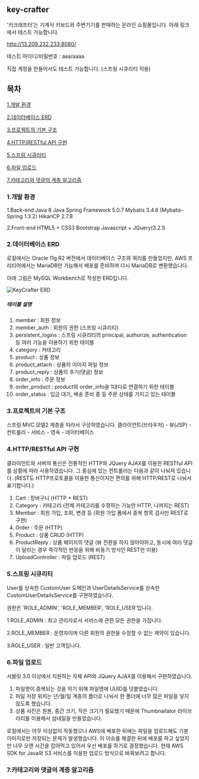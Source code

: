 ## key-crafter

'키크래프터'는 기계식 키보드와 주변기기를 판매하는 온라인 쇼핑몰입니다.
아래 링크에서 테스트 가능합니다.

http://13.209.232.233:8080/

테스트 아이디/비밀번호 : aaa/aaaa

직접 계정을 만들어서도 테스트 가능합니다. (스프링 시큐리티 적용)


## 목차
[1.개발 환경](#1.개발-환경)

[2.데이터베이스 ERD](#2.데이터베이스-ERD)

[3.프로젝트의 기본 구조](#3.프로젝트의-기본-구조)

[4.HTTP/RESTful API 구현](#4.HTTP/RESTful-API-구현)

[5.스프링 시큐리티](#5.스프링-시큐리티)

[6.파일 업로드](#6.파일-업로드)

[7.카테고리와 댓글의 계층 알고리즘](#7.카테고리와-댓글의-계층-알고리즘)

### 1.개발 환경
1.Back-end
Java 8
Java Spring Framework 5.0.7
Mybatis 3.4.6 (Mybatis-Spring 1.3.2)
HikariCP 2.7.8

2.Front-end
HTML5 + CSS3
Bootstrap
Javascript + JQuery(3.2.1)

### 2.데이터베이스 ERD
로컬에서는 Oracle 11g R2 버전에서 데이터베이스 구조와 쿼리를 만들었지만,
AWS 프리티어에서는 MariaDB만 가능해서 배포를 준비하며 다시 MariaDB로 변환했습니다.

아래 그림은 MySQL Workbench로 작성한 ERD입니다.

![KeyCrafter ERD](https://drive.google.com/uc?id=1dhmfSEqjVt9jxAZGYYyifl3mI45hRyUd)

##### 테이블 설명
1. member : 회원 정보
2. member_auth : 회원의 권한 (스프링 시큐리티)
3. persistent_logins : 스프링 시큐리티의 principal, authorize, authentication 등 여러 기능을 이용하기 위한 테이블
4. category : 카테고리
5. product : 상품 정보
6. product_attach : 상품의 이미지 파일 정보
7. product_reply : 상품의 후기(댓글) 정보
8. order_info : 주문 정보
9. order_product : product와 order_info을 1대다로 연결하기 위한 테이블
10. order_status : 입금 대기, 배송 준비 중 등 주문 상태를 가지고 있는 테이블

### 3.프로젝트의 기본 구조
스프링 MVC 모델2 계층을 따라서 구성하였습니다.
클라이언트(브라우저) - 뷰(JSP) - 컨트롤러 - 서비스 - 영속 - 데이터베이스

### 4.HTTP/RESTful API 구현
클라이언트와 서버의 통신은 전통적인 HTTP와 JQuery AJAX를 이용한 RESTful API를 상황에 따라 사용하였습니다.
그 중심에 있는 컨트롤러는 다음과 같이 나눠져 있습니다.
(REST도 HTTP프로토콜을 이용한 통신이지만 편의를 위해 HTTP/REST로 나눠서 표기합니다.)

1. Cart : 장바구니 (HTTP + REST)
2. Category : 카테고리 (전체 카테고리를 수정하는 기능만 HTTP, 나머지는 REST)
3. Member : 회원 가입, 조회, 변경 등 (회원 가입 폼에서 중복 항목 검사만 REST로 구현)
4. Order : 주문 (HTTP)
5. Product : 상품 CRUD (HTTP)
6. ProductReply : 상품 페이지의 댓글 (뷰 전환을 하지 않아야하고, 동시에 여러 댓글이 달리는 경우 즉각적인 반응을 위해 비동기 방식인 REST만 이용)
7. UploadController : 파일 업로드 (REST)

### 5.스프링 시큐리티
User를 상속한 CustomUser 도메인과 UserDetailsService를 상속한 CustomUserDetailsService를 구현하였습니다.

권한은 'ROLE_ADMIN', 'ROLE_MEMBER', 'ROLE_USER'입니다.

1.ROLE_ADMIN : 최고 관리자로서 서비스에 관한 모든 권한을 가집니다.

2.ROLE_MEMBER : 운영자이며 다른 회원의 권한을 수정할 수 없는 제약이 있습니다.

3.ROLE_USER : 일반 고객입니다.

### 6.파일 업로드
서블릿 3.0 이상에서 지원하는 자체 API와 JQuery AJAX를 이용해서 구현하였습니다.

1. 파일명이 중복되는 것을 막기 위해 파일명에 UUID를 덧붙였습니다.
2. 파일 저장 위치는 년/월/일 계층의 폴더로 나눠서 한 폴더에 너무 많은 파일을 넣지 않도록 했습니다.
3. 상품 사진은 원본, 중간 크기, 작은 크기가 필요했기 때문에 Thumbnailator 라이브러리를 이용해서 섬네일을 만들었습니다.

로컬에서는 아무 이상없이 작동했으나 AWS에 배포한 뒤에는 파일을 업로드해도 기본 이미지로만 저장되는 문제가 발생했습니다.
이 이슈를 해결한 뒤에 배포를 하고 싶었지만 너무 오랜 시간을 잡아먹고 있어서 우선 배포를 하기로 결정했습니다.
현재 AWS SDK for Java와 S3 서비스를 이용한 업로드 방식으로 바꿔보려고 합니다.

### 7.카테고리와 댓글의 계층 알고리즘
